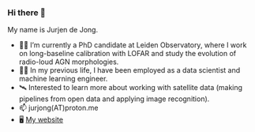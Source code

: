 ### Hi there 👋

My name is Jurjen de Jong.

- 🔭✨ I’m currently a PhD candidate at Leiden Observatory, where I work on long-baseline calibration with LOFAR and study the evolution of radio-loud AGN morphologies.
- 👨‍💻 In my previous life, I have been employed as a data scientist and machine learning engineer.
- 🛰️ Interested to learn more about working with satellite data (making pipelines from open data and applying image recognition).
- 📫 jurjong(AT)proton.me
- 🖥️ [My website](https://jurjen93.github.io)
